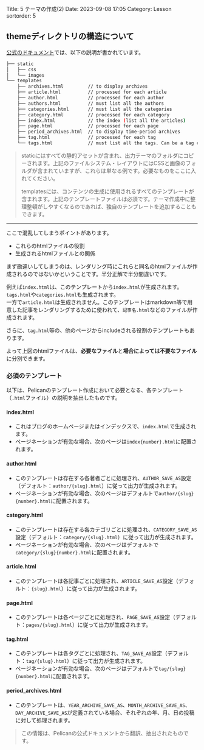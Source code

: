 Title: 5 テーマの作成(2)
Date: 2023-09-08 17:05
Category: Lesson
sortorder: 5

## themeディレクトリの構造について

[公式のドキュメント](https://docs.getpelican.com/en/latest/themes.html#structure)では、以下の説明が書かれています。

```bash
├── static
│   ├── css
│   └── images
└── templates
    ├── archives.html         // to display archives
    ├── article.html          // processed for each article
    ├── author.html           // processed for each author
    ├── authors.html          // must list all the authors
    ├── categories.html       // must list all the categories
    ├── category.html         // processed for each category
    ├── index.html            // the index (list all the articles)
    ├── page.html             // processed for each page
    ├── period_archives.html  // to display time-period archives
    ├── tag.html              // processed for each tag
    └── tags.html             // must list all the tags. Can be a tag cloud.

```

> staticにはすべての静的アセットが含まれ、出力テーマのフォルダにコピーされます。上記のファイルシステム・レイアウトにはCSSと画像のフォルダが含まれていますが、これらは単なる例です。必要なものをここに入れてください。
>
>templatesには、コンテンツの生成に使用されるすべてのテンプレートが含まれます。上記のテンプレートファイルは必須です。テーマ作成中に整理整頓がしやすくなるのであれば、独自のテンプレートを追加することもできます。

---

ここで混乱してしまうポイントがあります。

- これらのhtmlファイルの役割
- 生成されるhtmlファイルとの関係

まず勘違いしてしまうのは、レンダリング時にこれらと同名のhtmlファイルが作成されるのではないかということです。半分正解で半分間違いです。

例えば`index.html`は、このテンプレートから`index.html`が生成されます。`tags.html`や`categories.html`も生成されます。  
一方で`article.html`は生成されません。このテンプレートはmarkdown等で用意した記事をレンダリングするために使われて、`記事名.html`などのファイルが作成されます。

さらに、`tag.html`等の、他のページからincludeされる役割のテンプレートもあります。

よって上図のhtmlファイルは、**必要なファイル**と**場合によっては不要なファイル**に分別できます。

### 必須のテンプレート

以下は、Pelicanのテンプレート作成において必要となる、各テンプレート（`.html`ファイル）の説明を抽出したものです。

#### index.html
- これはブログのホームページまたはインデックスで、`index.html`で生成されます。
- ページネーションが有効な場合、次のページは`index{number}.html`に配置されます。

#### author.html
- このテンプレートは存在する各著者ごとに処理され、`AUTHOR_SAVE_AS`設定（デフォルト：`author/{slug}.html`）に従って出力が生成されます。
- ページネーションが有効な場合、次のページはデフォルトで`author/{slug}{number}.html`に配置されます。

#### category.html
- このテンプレートは存在する各カテゴリごとに処理され、`CATEGORY_SAVE_AS`設定（デフォルト：`category/{slug}.html`）に従って出力が生成されます。
- ページネーションが有効な場合、次のページはデフォルトで`category/{slug}{number}.html`に配置されます。

#### article.html
- このテンプレートは各記事ごとに処理され、`ARTICLE_SAVE_AS`設定（デフォルト：`{slug}.html`）に従って出力が生成されます。

#### page.html
- このテンプレートは各ページごとに処理され、`PAGE_SAVE_AS`設定（デフォルト：`pages/{slug}.html`）に従って出力が生成されます。

#### tag.html
- このテンプレートは各タグごとに処理され、`TAG_SAVE_AS`設定（デフォルト：`tag/{slug}.html`）に従って出力が生成されます。
- ページネーションが有効な場合、次のページはデフォルトで`tag/{slug}{number}.html`に配置されます。

#### period_archives.html
- このテンプレートは、`YEAR_ARCHIVE_SAVE_AS`、`MONTH_ARCHIVE_SAVE_AS`、`DAY_ARCHIVE_SAVE_AS`が定義されている場合、それぞれの年、月、日の投稿に対して処理されます。

> この情報は、Pelicanの公式ドキュメントから翻訳、抽出されたものです。

